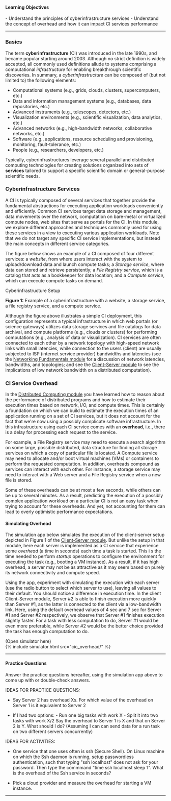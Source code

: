 
#### Learning Objectives

<div class="learningObjectiveBox" markdown="1">
- Understand the principles of cyberinfrastructure services
- Understand the concept of overhead and how it can impact CI services performance
</div>

---

### Basics

The term **cyberinfrastructure** (CI) was introduced in the late 1990s, and 
became popular starting around 2003. Although no strict definition is widely
accepted, all commonly used definitions allude to systems comprising a 
computational _infrastructure_ for enabling breakthrough scientific discoveries. 
In summary, a _cyberinfrastructure_ can be composed of (but not limited to)
the following elements:  
 
- Computational systems (e.g., grids, clouds, clusters, supercomputers, etc.)
- Data and information management systems (e.g., databases, data repositories, etc.)
- Advanced instruments (e.g., telescopes, detectors, etc.)
- Visualization environments (e.g., scientific visualization, data analytics, etc.)
- Advanced networks (e.g., high-bandwidth networks, collaborative networks, etc.)
- Software (e.g., applications, resource scheduling and provisioning, monitoring, 
  fault-tolerance, etc.)
- People (e.g., researchers, developers, etc.)

Typically, cyberinfrastructures leverage several parallel and distributed 
computing technologies for creating solutions organized into sets of **services** 
tailored to support a specific scientific domain or general-purpose scientific 
needs. 

### Cyberinfrastructure Services

A CI is typically composed of several services that together
provide the fundamental abstractions for executing application workloads
conveniently and efficiently. Common CI services  target data storage and
management, data movements over the network, computation on bare-metal or
virtualized compute nodes, web sites that serve as portals for the CI.
In this module, we explore different approaches and
techniques commonly used for using these services in a view to executing
various application workloads.  Note that we do not target any specific CI
service implementations, but instead the main concepts in different service
categories.

The figure below shows an example of a CI composed of four different
services: a _website_, from where users interact with the system to
upload/download data and launch compute tasks; a _Storage service_, where
data can stored and retrieve persistently; a _File Registry service_, which
is a catalog that acts as a bookkeeper for data location; and a _Compute
service_, which can execute compute tasks on demand.

<object class="figure" type="image/svg+xml" data="{{ site.baseurl }}/public/img/cyberinfrastructure/basics.svg">Cyberinfrastructure Setup</object>
<div class="caption">
<strong>Figure 1:</strong> Example of a cyberinfrastructure with a website, a storage service, a file registry service, and a compute service.
</div>

Although the figure above illustrates a simple CI deployment, this
configuration represents a typical infrastructure in which web portals (or
science gateways) utilizes data storage services and file catalogs for data
archival, and compute platforms (e.g., clouds or clusters) for performing
computations (e.g., analysis of data or visualization). CI services are
often connected to each other by a network  topology  with high-speed
network links with small latencies, while connection to the users (client)
are usually subjected to ISP (internet service provider) bandwidths and
latencies (see the [Networking
Fundamentals module]({{site.baseurl}}/pedagogic_modules/pdcc/networking_fundamentals/)
for a discussion of network latencies, bandwidths, and topologies; and see
the [Client-Server
module]({{site.baseurl}}/pedagogic_modules/pdcc/distributed_computing/client_server/#/basics)
to see the implications of low network bandwidth on a distributed
computation).

### CI Service Overhead

In the [Distributed Computing
module]({{site.baseurl}}/pedagogic_modules/pdcc/distributed_computing/) you
have learned how to reason about the performance of distributed programs
and how to estimate their execution times based on network, I/O, and
compute times.  This is certainly a foundation on which we can build to
estimate the execution times of an application running on a set of CI
services, but it does not account for the fact that we're now using a
possibly complicate software infrastructure. In this infrastructure using
each CI service comes with an **overhead**, i.e., there is a delay for
processing each request to the service.

For example, a File Registry service may need to execute a search algorithm
on some large, possible distributed, data structure for finding all storage
services on which a copy of particular file is located. A Compute service
may need to allocate and/or boot virtual machines (VMs) or containers to
perform the requested computation. In addition, overheads compound as
services can interact with each other. For instance, a storage service may
need to interact with a Web server and a File Registry service when a new
file is stored.

Some of these overheads can be at most a few seconds, while others can
be up to several minutes. As a result, predicting the execution of a
possibly complex application workload on a particular CI is not an easy task
when trying to account for these overheads. And yet, not accounting for them
can lead to overly optimistic performance expectations. 

#### Simulating Overhead

The simulation app below simulates the execution of the client-server setup
depicted in Figure 1 of the 
[Client-Server module]({{site.baseurl}}/pedagogic_modules/pdcc/distributed_computing/client_server/#/basics).
But unlike the setup in that module, here each server is implemented as a
CI service that experience some _overhead_ (a time in seconds) each time a
task is started.  This i s the time needed to perform _startup_ operations
to configure the environment for executing the task (e.g., booting a VM
instance). As a result, if it has high overhead, a server may not be as
attractive as it may seem based on purely its network connectivity and
compute speed.

Using the app, experiment with simulating the execution with each server
(use the radio button to select which server to use), leaving all values to
their default. You should notice a difference in execution time. In the
client Client-Server module, Server #2 is able to finish execution more
quickly than Server #1, as the latter is connected to the client via a
low-bandwidth link. Here, using the default overhead values of 4 sec and 7
sec for Server #1 and Server #2 respectively, we observe that Server #1
finishes execution slightly faster. For a task with less computation to do,
Server \#1 would be even more preferable, while Server \#2 would be
the better choice provided the task has enough computation to do. 

<div class="ui accordion fluid app-ins">
  <div class="title">
    <i class="dropdown icon"></i>
    (Open simulator here)
  </div>
  <div markdown="0" class="ui segment content sim-frame">
    {% include simulator.html src="cic_overhead/" %}
  </div>
</div>

---

#### Practice Questions

Answer the practice questions hereafter, using the simulation app above to come up 
with or double-check answers.

IDEAS FOR PRACTICE QUESTIONS:
  - Say Server 2 has overhead Xs. For which value of the overhead on Server 1 is it equivalent to Server 2 

  - If I had two options:
        - Run one big tasks with work X
        - Split it into two tasks with work X/2
    Say the overhead to Server 1 is X and that on Server 2 is Y. What should I do? (Assuming I can can send data for a run task on two different servers concurrently)

IDEAS FOR ACTIVITIES:

  - One service that one uses often is ssh (Secure Shell). On Linux machine on which the Ssh daemon is
   running, setup passwordless authentication, such that typing "ssh localhost" does not ask for your password.  Then type the commmand "time ssh localhost sleep 1". What is the overhead of the Ssh service in seconds?

  - Pick a cloud provider and measure the overhead for starting a VM instance. 
---
